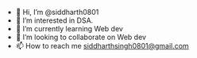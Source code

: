 - 👋 Hi, I’m @siddharth0801
- 👀 I’m interested in DSA.
- 🌱 I’m currently learning Web dev
- 💞️ I’m looking to collaborate on Web dev
- 📫 How to reach me siddharthsingh0801@gmail.com

<!---
siddharth0801/siddharth0801 is a ✨ special ✨ repository because its `README.md` (this file) appears on your GitHub profile.
You can click the Preview link to take a look at your changes.
--->
